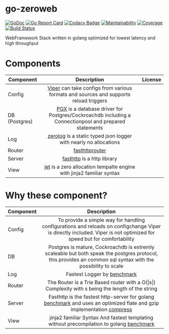 # go-zeroweb
[![GoDoc](https://godoc.org/github.com/godofdream/go-zeroweb?status.png)](http://godoc.org/github.com/godofdream/go-zeroweb)
[![Go Report Card](https://goreportcard.com/badge/github.com/godofdream/go-zeroweb)](https://goreportcard.com/report/github.com/godofdream/go-zeroweb)
[![Codacy Badge](https://api.codacy.com/project/badge/Grade/8e13858e0e064c77902b082966520a60)](https://www.codacy.com/app/godofdream/go-zeroweb?utm_source=github.com&amp;utm_medium=referral&amp;utm_content=godofdream/go-zeroweb&amp;utm_campaign=Badge_Grade)
[![Maintainability](https://api.codeclimate.com/v1/badges/0df317e347fb9cc9747c/maintainability)](https://codeclimate.com/github/godofdream/go-zeroweb/maintainability)
[![Coverage](http://gocover.io/_badge/github.com/godofdream/go-zeroweb)](http://gocover.io/github.com/godofdream/go-zeroweb)
[![Build Status](https://travis-ci.org/godofdream/go-zeroweb.svg)](https://travis-ci.org/godofdream/go-zeroweb)


WebFramework Stack written in golang optimized for lowest latency and high throughput

# Components
| Component     | Description   | License  |
| ------------- |:-------------:| -----:|
| Config        | [Viper](https://godoc.org/github.com/spf13/viper) can take configs from various formats and sources and supports reload triggers | |
| DB (Postgres) | [PGX](https://godoc.org/github.com/jackc/pgx) is a database driver for Postgres/Cockroachdb including a Connectionpool and prepared statements  |    |
| Log           | [zerolog](https://godoc.org/github.com/rs/zerolog) is a static typed json logger with nearly no allocations |     |
| Router        | [fasthttprouter](https://godoc.org/github.com/godofdream/fasthttprouter)      |     |
| Server        | [fasthttp](https://godoc.org/github.com/godofdream/fasthttp) is a http library      |     |
| View          | [jet](https://godoc.org/github.com/godofdream/jet) is a zero allocation tempalte engine with jinja2 familiar syntax |     |

# Why these component?
| Component     | Description   |
| ------------- |:-------------:|
| Config        | To provide a simple way for handling configurations and reloads on configchange Viper is directly included. Viper is not optimized for speed but for comfortability  |
| DB            | Postgres is mature, Cockroachdb is extremly scaleable but both speak the postgres protocol, this provides an common sql syntax with the possibility to scale  |
| Log           | Fastest Logger by [benchmark](https://github.com/rs/zerolog#benchmarks) |
| Router        | The Router is a Trie Based router with a Ο(\|s\|) Complexity with s being the length of the string |
| Server        | Fasthttp is the fastest http-server for golang [benchmark](https://www.techempower.com/benchmarks/) and uses an optimized flate and gzip implementation [compress](https://github.com/klauspost/compress)|
| View          | jinja2 familiar Syntax And fastest templating without precompilation to golang [benchmark](https://github.com/SlinSo/goTemplateBenchmark#full-featured-template-engines-1) |
